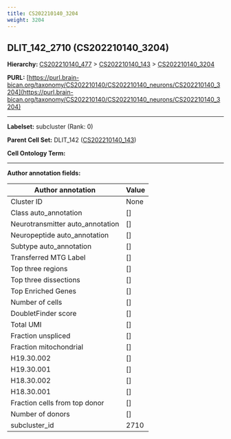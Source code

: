 ```yaml
---
title: CS202210140_3204
weight: 3204
---
```

## DLIT_142_2710 (CS202210140_3204)
<b>Hierarchy: </b>
[CS202210140_477](../CS202210140_477) >
[CS202210140_143](../CS202210140_143) >
[CS202210140_3204](../CS202210140_3204)

**PURL:** [https://purl.brain-bican.org/taxonomy/CS202210140/CS202210140_neurons/CS202210140_3204](https://purl.brain-bican.org/taxonomy/CS202210140/CS202210140_neurons/CS202210140_3204)

---


**Labelset:** subcluster (Rank: 0)

**Parent Cell Set:** DLIT_142 ([CS202210140_143](../CS202210140_143))



**Cell Ontology Term:** 

[MARKER GENES.]: #


---

[TRANSFERRED ANNOTATIONS.]: #


[AUTHOR ANNOTATION FIELDS.]: #


**Author annotation fields:**

| Author annotation | Value |
|-------------------|-------|
|Cluster ID|None|
|Class auto_annotation|[]|
|Neurotransmitter auto_annotation|[]|
|Neuropeptide auto_annotation|[]|
|Subtype auto_annotation|[]|
|Transferred MTG Label|[]|
|Top three regions|[]|
|Top three dissections|[]|
|Top Enriched Genes|[]|
|Number of cells|[]|
|DoubletFinder score|[]|
|Total UMI|[]|
|Fraction unspliced|[]|
|Fraction mitochondrial|[]|
|H19.30.002|[]|
|H19.30.001|[]|
|H18.30.002|[]|
|H18.30.001|[]|
|Fraction cells from top donor|[]|
|Number of donors|[]|
|subcluster_id|2710|
